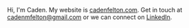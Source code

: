 Hi, I'm Caden. My website is [cadenfelton.com](https://cadenfelton.com). Get in touch at [cadenmfelton@gmail.com](mailto:cadenmfelton@gmail.com) or we can connect on [LinkedIn](https://linkedin.com/in/cadenfelton).
